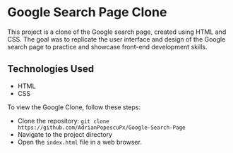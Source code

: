 # Google Search Page Clone
This project is a clone of the Google search page, created using HTML and CSS. 
The goal was to replicate the user interface and design of the Google search page to practice and showcase front-end development skills.


## Technologies Used
- HTML
- CSS


To view the Google Clone, follow these steps:

* Clone the repository: `git clone https://github.com/AdrianPopescuPx/Google-Search-Page`
* Navigate to the project directory
* Open the `index.html` file in a web browser. 
